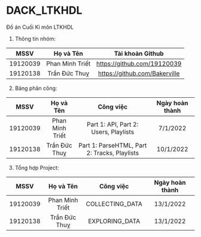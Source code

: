 # DACK_LTKHDL
Đồ án Cuối Kì môn LTKHDL
1. Thông tin nhóm:

| MSSV | Họ và Tên | Tài khoản Github |
| :---: | :---: | :---: |
| 19120039 | Phan Minh Triết | https://github.com/19120039 |
| 19120138 | Trần Đức Thuỵ | https://github.com/Bakerville |


2. Bảng phân công:

| MSSV | Họ và Tên | Công việc | Ngày hoàn thành |
| :---: | :---: | :---: | :---: |
| 19120039 | Phan Minh Triết | Part 1: API, Part 2: Users, Playlists | 7/1/2022 |
| 19120138 | Trần Đức Thuỵ | Part 1: ParseHTML, Part 2: Tracks, Playlists | 10/1/2022 |

3. Tổng hợp Project:

| MSSV | Họ và Tên | Công việc | Ngày hoàn thành |
| :---: | :---: | :---: | :---: |
| 19120039 | Phan Minh Triết | COLLECTING_DATA | 13/1/2022 |
| 19120138 | Trần Đức Thuỵ | EXPLORING_DATA | 13/1/2022 |
